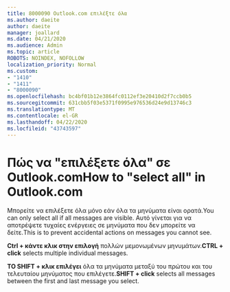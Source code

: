 ```yaml
---
title: 8000090 Outlook.com επιλέξτε όλα
ms.author: daeite
author: daeite
manager: joallard
ms.date: 04/21/2020
ms.audience: Admin
ms.topic: article
ROBOTS: NOINDEX, NOFOLLOW
localization_priority: Normal
ms.custom:
- "1410"
- "1411"
- "8000090"
ms.openlocfilehash: bc4bf01b12e3864fc0112ef3e20410d2f7ccb0b5
ms.sourcegitcommit: 631cbb5f03e5371f0995e976536d24e9d13746c3
ms.translationtype: MT
ms.contentlocale: el-GR
ms.lasthandoff: 04/22/2020
ms.locfileid: "43743597"
---
```

# <a name="how-to-select-all-in-outlookcom"></a><span data-ttu-id="7ab3c-102">Πώς να "επιλέξετε όλα" σε Outlook.com</span><span class="sxs-lookup"><span data-stu-id="7ab3c-102">How to "select all" in Outlook.com</span></span>

<span data-ttu-id="7ab3c-103">Μπορείτε να επιλέξετε όλα μόνο εάν όλα τα μηνύματα είναι ορατά.</span><span class="sxs-lookup"><span data-stu-id="7ab3c-103">You can only select all if all messages are visible.</span></span> <span data-ttu-id="7ab3c-104">Αυτό γίνεται για να αποτρέψετε τυχαίες ενέργειες σε μηνύματα που δεν μπορείτε να δείτε.</span><span class="sxs-lookup"><span data-stu-id="7ab3c-104">This is to prevent accidental actions on messages you cannot see.</span></span>

<span data-ttu-id="7ab3c-105">**Ctrl + κάντε κλικ στην επιλογή** πολλών μεμονωμένων μηνυμάτων.</span><span class="sxs-lookup"><span data-stu-id="7ab3c-105">**CTRL + click** selects multiple individual messages.</span></span>

<span data-ttu-id="7ab3c-106">**ΤΟ SHIFT + κλικ επιλέγει** όλα τα μηνύματα μεταξύ του πρώτου και του τελευταίου μηνύματος που επιλέγετε.</span><span class="sxs-lookup"><span data-stu-id="7ab3c-106">**SHIFT + click** selects all messages between the first and last message you select.</span></span>